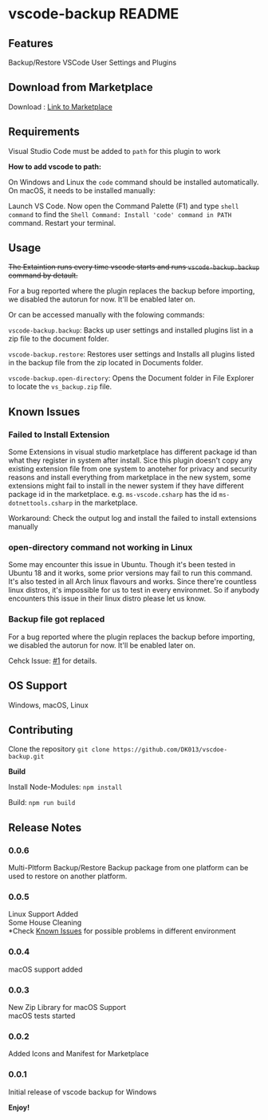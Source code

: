 # vscode-backup README

## Features

Backup/Restore VSCode User Settings and Plugins

## Download from Marketplace

Download : [Link to Marketplace](https://marketplace.visualstudio.com/items?itemName=Westenets.vscode-backup)

## Requirements

Visual Studio Code must be added to `path` for this plugin to work

**How to add vscode to path:**

On Windows and Linux the `code` command should be installed automatically. On macOS, it needs to be installed manually:

Launch VS Code. Now open the Command Palette (F1) and type `shell command` to find the `Shell Command: Install 'code' command in PATH` command. Restart your terminal.

## Usage

~~The Extaintion runs every time vscode starts and runs `vscode-backup.backup` command by detault.~~

For a bug reported where the plugin replaces the backup before importing, we disabled the autorun for now. It'll be enabled later on.

Or can be accessed manually with the folowing commands:

`vscode-backup.backup`: Backs up user settings and installed plugins list in a zip file to the document folder.

`vscode-backup.restore`: Restores user settings and Installs all plugins listed in the backup file from the zip located in Documents folder.

`vscode-backup.open-directory`: Opens the Document folder in File Explorer to locate the `vs_backup.zip` file.

## Known Issues

### Failed to Install Extension

Some Extensions in visual studio marketplace has different package id than what they register in system after install. Sice this plugin doesn't copy any existing extension file from one system to anoteher for privacy and security reasons and install everything from marketplace in the new system, some extensions might fail to install in the newer system if they have different package id in the marketplace. e.g. `ms-vscode.csharp` has the id `ms-dotnettools.csharp` in the marketplace.

Workaround: Check the output log and install the failed to install extensions manually

### open-directory command not working in Linux

Some may encounter this issue in Ubuntu. Though it's been tested in Ubuntu 18 and it works, some prior versions may fail to run this command.
It's also tested in all Arch linux flavours and works.
Since there're countless linux distros, it's impossible for us to test in every environmet. So if anybody encounters this issue in their linux distro please let us know.

### Backup file got replaced 

For a bug reported where the plugin replaces the backup before importing, we disabled the autorun for now. It'll be enabled later on.

Cehck Issue: [#1](https://github.com/DK013/vscdoe-backup/issues/1) for details.

## OS Support

Windows, macOS, Linux

## Contributing

Clone the repository `git clone https://github.com/DK013/vscdoe-backup.git`

**Build**

Install Node-Modules: `npm install`

Build: `npm run build`


## Release Notes

### 0.0.6

Multi-Pltform Backup/Restore 
Backup package from one platform can be used to restore on another platform.

### 0.0.5

Linux Support Added  
Some House Cleaning  
*Check [Known Issues](README.md##known-issues) for possible problems in different environment

### 0.0.4

macOS support added

### 0.0.3

New Zip Library for macOS Support  
macOS tests started

### 0.0.2

Added Icons and Manifest for Marketplace

### 0.0.1

Initial release of vscode backup for Windows

**Enjoy!**
